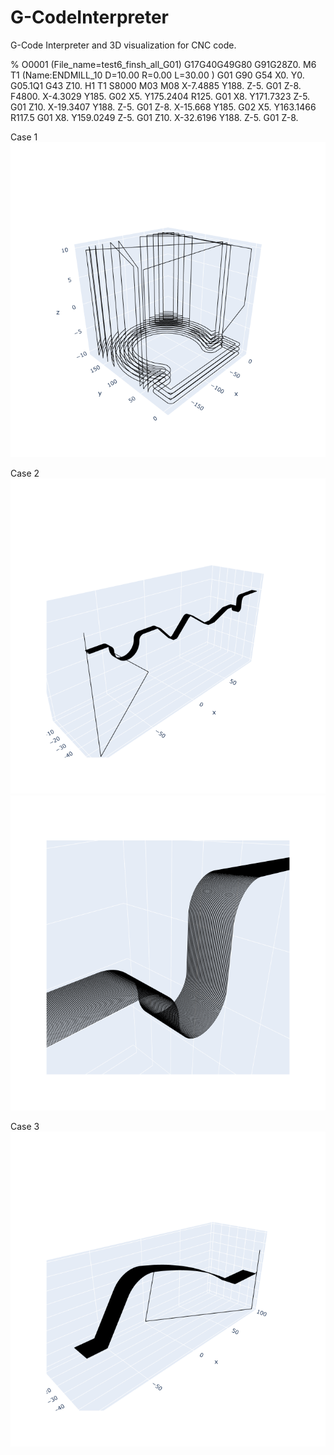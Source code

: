 # G-CodeInterpreter
G-Code Interpreter and 3D visualization for CNC code.

%
O0001
(File_name=test6_finsh_all_G01)
G17G40G49G80
G91G28Z0.
M6 T1
(Name:ENDMILL_10 D=10.00 R=0.00 L=30.00 )
G01 G90 G54 X0. Y0.
G05.1Q1
G43 Z10. H1 T1
S8000 M03
M08
X-7.4885 Y188.
Z-5.
G01 Z-8. F4800.
X-4.3029 Y185.
G02 X5. Y175.2404 R125.
G01 X8. Y171.7323
Z-5.
G01 Z10.
X-19.3407 Y188.
Z-5.
G01 Z-8.
X-15.668 Y185.
G02 X5. Y163.1466 R117.5
G01 X8. Y159.0249
Z-5.
G01 Z10.
X-32.6196 Y188.
Z-5.
G01 Z-8.


Case 1 <br>
![](https://github.com/TW-ZJLin/G-CodeInterpreter/blob/main/Figures/Case1.png)<br>

Case 2 <br>
![](https://github.com/TW-ZJLin/G-CodeInterpreter/blob/main/Figures/Case2-1.png)<br>
![](https://github.com/TW-ZJLin/G-CodeInterpreter/blob/main/Figures/Case2-2.png)<br>

Case 3 <br>
![](https://github.com/TW-ZJLin/G-CodeInterpreter/blob/main/Figures/Case3.png)<br>
